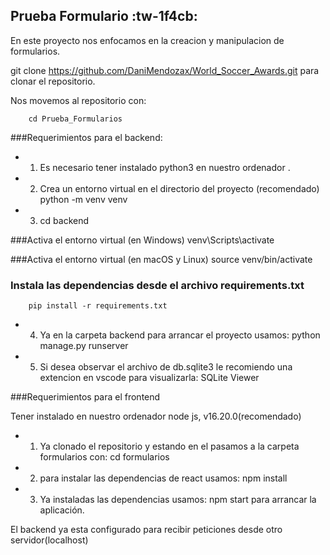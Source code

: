 ## Prueba Formulario   :tw-1f4cb:

En este proyecto nos enfocamos en la creacion y manipulacion de formularios.

 git clone https://github.com/DaniMendozax/World_Soccer_Awards.git para clonar el repositorio.
 
 Nos movemos al repositorio con: 
 
 		cd Prueba_Formularios
 
###Requerimientos para el backend:

- 1) Es necesario tener instalado python3 en nuestro ordenador .
- 2) Crea un entorno virtual en el directorio del proyecto (recomendado)
		python -m venv venv

- 3) cd backend 

###Activa el entorno virtual (en Windows)
		venv\Scripts\activate

###Activa el entorno virtual (en macOS y Linux)
		source venv/bin/activate

### Instala las dependencias desde el archivo requirements.txt
		pip install -r requirements.txt

- 4) Ya en la carpeta backend para arrancar el proyecto usamos: 
		 python manage.py runserver
- 5) Si desea observar el archivo de db.sqlite3 le recomiendo una extencion en vscode para visualizarla:
		SQLite Viewer

###Requerimientos para el frontend

Tener instalado en nuestro ordenador node js, v16.20.0(recomendado)

- 1) Ya clonado el repositorio y estando en el pasamos a la carpeta formularios con:
		cd formularios
- 2) para instalar las dependencias  de react usamos:
		npm install 
- 3) Ya instaladas las dependencias usamos:
		npm start 
para arrancar la aplicación.

El backend ya esta configurado para recibir peticiones desde otro servidor(localhost)
